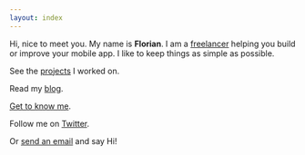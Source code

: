 ```yaml
---
layout: index
---
```


Hi, nice to meet you. My name is **Florian**. I am a [freelancer](/hire) helping you build or improve your mobile app. I like to keep things as simple as possible.

See the [projects](/work) I worked on.

Read my [blog](/blog).

[Get to know me](/about).

Follow me on [Twitter](https://twitter.com/florianbuerger).

Or [send an email](mailto:hi@florianbuerger.com?subject=Hi!) and say Hi!
